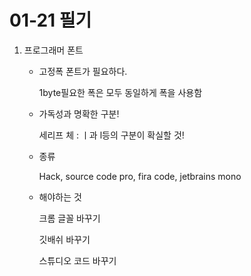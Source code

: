 # 01-21 필기

1. 프로그래머 폰트

   - 고정폭 폰트가 필요하다.

     1byte필요한 폭은 모두 동일하게 폭을 사용함

   - 가독성과 명확한 구분!

     세리프 체 : ㅣ과 l등의 구분이 확실할 것!

   - 종류

     Hack, source code pro, fira code, jetbrains mono
     
   - 해야하는 것
   
     크롬 글꼴 바꾸기
   
     깃배쉬 바꾸기
   
     스튜디오 코드 바꾸기
   
     